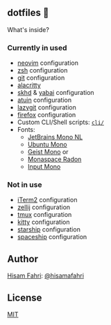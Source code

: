 ## dotfiles 🏡

What's inside?

### Currently in used

- [neovim](https://neovim.io/) configuration
- [zsh](https://ohmyz.sh/) configuration
- [git](https://git-scm.com/) configuration
- [alacritty](https://alacritty.org/)
- [skhd](https://github.com/koekeishiya/skhd) & [yabai](https://github.com/koekeishiya/yabai) configuration
- [atuin](https://github.com/atuinsh/atuin) configuration
- [lazygit](https://github.com/jesseduffield/lazygit) configuration
- [firefox](https://www.mozilla.org/en-US/firefox/new/) configuration
- Custom CLI/Shell scripts: [`cli/`](cli/)
- Fonts:
  - [JetBrains Mono NL](https://www.jetbrains.com/lp/mono)
  - [Ubuntu Mono](https://design.ubuntu.com/font)
  - [Geist Mono](https://vercel.com/font/mono) or
  - [Monaspace Radon](https://monaspace.githubnext.com/)
  - [Input Mono](https://input.djr.com)

### Not in use

- [iTerm2](https://iterm2.com) configuration
- [zellij](https://zellij.dev/) configuration
- [tmux](https://github.com/tmux/tmux) configuration
- [kitty](https://github.com/kovidgoyal/kitty) configuration
- [starship](https://starship.rs/) configuration
- [spaceship](https://spaceship-prompt.sh) configuration

## Author

[Hisam Fahri](https://hisam.dev): [@hisamafahri](https://github.com/hisamafahri)

## License

[MIT](LICENSE)
